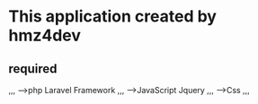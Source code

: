This application created by hmz4dev
==================================================
## required
,,,
-->php Laravel Framework
,,,
-->JavaScript Jquery
,,,
-->Css
,,,

